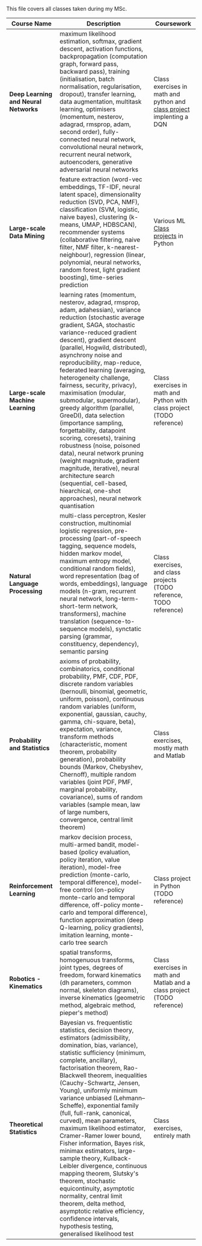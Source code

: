
This file covers all classes taken during my MSc.

| **Course Name**                       | **Description**                                                                                                                                                                                                                                                                                                                                                                                                                                                                                                                                                                                                                                                                                                                                                                                             | **Coursework**                                                          |
|---------------------------------------|-------------------------------------------------------------------------------------------------------------------------------------------------------------------------------------------------------------------------------------------------------------------------------------------------------------------------------------------------------------------------------------------------------------------------------------------------------------------------------------------------------------------------------------------------------------------------------------------------------------------------------------------------------------------------------------------------------------------------------------------------------------------------------------------------------------|-------------------------------------------------------------------------|
| **Deep Learning and Neural Networks** | maximum likelihood estimation, softmax, gradient descent, activation functions, backpropagation (computation graph, forward pass, backward pass), training (initialisation, batch normalisation, regularisation, dropout), transfer learning, data augmentation, multitask learning, optimisers (momentum, nesterov, adagrad, rmsprop, adam, second order), fully-connected neural network, convolutional neural network, recurrent neural network, autoencoders, generative adversarial neural networks                                                                                                                                                                                                                                                                                                    | Class exercises in math and python and [class project](https://github.com/NiklasZ/deep-battleships) implenting a DQN   |
| **Large-scale Data Mining**           | feature extraction (word-vec embeddings, TF-IDF, neural latent space), dimensionality reduction (SVD, PCA, NMF), classification (SVM, logistic, naive bayes), clustering (k-means, UMAP, HDBSCAN), recommender systems (collaborative filtering, naive filter, NMF filter, k-nearest-neighbour), regression (linear, polynomial, neural networks, random forest, light gradient boosting), time-series prediction                                                                                                                                                                                                                                                                                                                                                                                           | Various ML [Class projects](https://github.com/NiklasZ/large-scale-data-mining-projects) in Python                                |
| **Large-scale Machine Learning**      | learning rates (momentum, nesterov, adagrad, rmsprop, adam, adahessian), variance reduction (stochastic average gradient, SAGA, stochastic variance-reduced gradient descent), gradient descent (parallel, Hogwild, distributed), asynchrony noise and reproducibility, map-reduce, federated learning (averaging, heterogeneity challenge, fairness, security, privacy), maximisation (modular, submodular, supermodular), greedy algorithm (parallel, GreeDI), data selection (importance sampling, forgettability, datapoint scoring, coresets), training robustness (noise, poisoned data), neural network pruning (weight magnitude, gradient magnitude, iterative), neural architecture search (sequential, cell-based, hiearchical, one-shot approaches), neural network quantisation                | Class exercises in math and Python with class project (TODO reference)  |
| **Natural Language Processing**       | multi-class perceptron, Kesler construction, multinomial logistic regression, pre-processing (part-of-speech tagging, sequence models, hidden markov model, maximum entropy model, conditional random fields), word representation (bag of words, embeddings), language models (n-gram, recurrent neural network, long-term-short-term network, transformers), machine translation (sequence-to-sequence models), synctatic parsing (grammar, constituency, dependency), semantic parsing                                                                                                                                                                                                                                                                                                                   | Class exercises, and class projects (TODO reference, TODO reference)    |
| **Probability and Statistics**        | axioms of probability, combinatorics, conditional probability, PMF, CDF, PDF, discrete random variables (bernoulli, binomial, geometric, uniform, poisson), continuous random variables (uniform, exponential, gaussian, cauchy, gamma, chi-square, beta), expectation, variance, transform methods (characteristic, moment theorem, probability generation), probability bounds (Markov, Chebyshev, Chernoff), multiple random variables (joint PDF, PMF, marginal probability, covariance), sums of random variables (sample mean, law of large numbers, convergence, central limit theorem)                                                                                                                                                                                                              | Class exercises, mostly math and Matlab                                 |
| **Reinforcement Learning**            | markov decision process, multi-armed bandit, model-based (policy evaluation, policy iteration, value iteration), model-free prediction (monte-carlo, temporal difference), model-free control (on-policy monte-carlo and temporal difference, off-policy monte-carlo and temporal difference), function approximation (deep Q-learning, policy gradients), imitation learning, monte-carlo tree search                                                                                                                                                                                                                                                                                                                                                                                                      | Class project in Python (TODO reference)                                |
| **Robotics - Kinematics**             | spatial transforms, homogenuous transforms, joint types, degrees of freedom, forward kinematics (dh parameters, common normal, skeleton diagrams), inverse kinematics (geometric method, algebraic method, pieper's method)                                                                                                                                                                                                                                                                                                                                                                                                                                                                                                                                                                                 | Class exercises in math and Matlab and a class project (TODO reference) |
| **Theoretical Statistics**            | Bayesian vs. frequentistic statistics, decision theory, estimators (admissibility, domination, bias, variance), statistic sufficiency (minimum, complete, ancillary), factorisation theorem, Rao-Blackwell theorem, inequalities (Cauchy-Schwartz, Jensen, Young), uniformly minimum variance unbiased (Lehmann–Scheffe), exponential family (full, full-rank, canonical, curved), mean parameters, maximum likelihood estimator, Cramer-Ramer lower bound, Fisher information, Bayes risk, minimax estimators, large-sample theory, Kullback-Leibler divergence, continuous mapping theorem, Slutsky's theorem, stochastic equicontinuity, asymptotic normality, central limit theorem, delta method, asymptotic relative efficiency, confidence intervals, hypothesis testing, generalised likelihood test | Class exercises, entirely math                                          |
